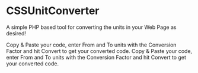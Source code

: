 # CSSUnitConverter
A simple PHP based tool for converting the units in your Web Page as desired!

Copy & Paste your code, enter From and To units with the Conversion Factor and hit Convert to get your converted code.
Copy & Paste your code, enter From and To units with the Conversion Factor and hit Convert to get your converted code.